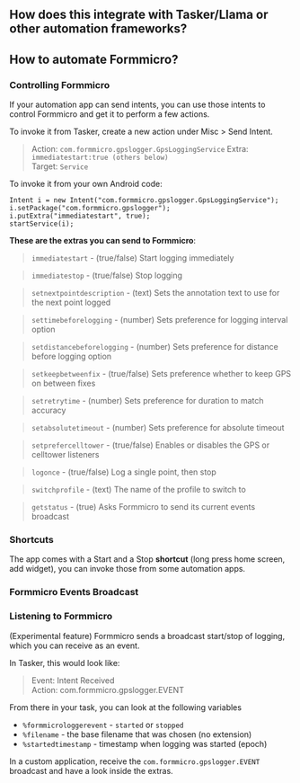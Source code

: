 ## How does this integrate with Tasker/Llama or other automation frameworks?

## How to automate Formmicro?

### Controlling Formmicro

If your automation app can send intents, you can use those intents to control Formmicro and get it to perform a few actions.

To invoke it from Tasker, create a new action under Misc > Send Intent. 

>Action: `com.formmicro.gpslogger.GpsLoggingService`
Extra: `immediatestart:true (others below)`  
Target: `Service`


To invoke it from your own Android code:

    Intent i = new Intent("com.formmicro.gpslogger.GpsLoggingService");
    i.setPackage("com.formmicro.gpslogger");
    i.putExtra("immediatestart", true);
    startService(i);


**These are the extras you can send to Formmicro**:

>`immediatestart` - (true/false) Start logging immediately  

> `immediatestop` - (true/false) Stop logging

> `setnextpointdescription` - (text) Sets the annotation text to use for the next point logged

> `settimebeforelogging` - (number) Sets preference for logging interval option  

> `setdistancebeforelogging` - (number) Sets preference for distance before logging option

> `setkeepbetweenfix` - (true/false) Sets preference whether to keep GPS on between fixes

> `setretrytime` - (number) Sets preference for duration to match accuracy

> `setabsolutetimeout` - (number) Sets preference for absolute timeout
  
> `setprefercelltower` - (true/false) Enables or disables the GPS or celltower listeners

> `logonce` - (true/false) Log a single point, then stop

> `switchprofile` - (text) The name of the profile to switch to

> `getstatus` - (true) Asks Formmicro to send its current events broadcast

### Shortcuts

The app comes with a Start and a Stop **shortcut** (long press home screen, add widget), you can invoke those from some automation apps.


### Formmicro Events Broadcast

### Listening to Formmicro


(Experimental feature) Formmicro sends a broadcast start/stop of logging, which you can receive as an event.
  
In Tasker, this would look like:  
  
> Event: Intent Received  
  Action: com.formmicro.gpslogger.EVENT
  
From there in your task, you can look at the following variables
 
 * `%formmicrologgerevent` - `started` or `stopped`
 * `%filename` - the base filename that was chosen (no extension)
 * `%startedtimestamp` - timestamp when logging was started (epoch)

In a custom application, receive the `com.formmicro.gpslogger.EVENT` broadcast and have a look inside the extras.